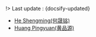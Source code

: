!> Last update : {docsify-updated}
- [He Shengming(何晟铭)](./docs/artists/heshengming.md)
- [Huang Pingyuan(黄品源)](./docs/artists/huangpingyuan.md)